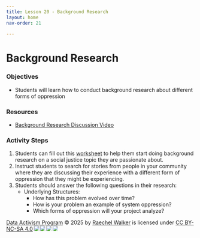 ```yaml
---
title: Lesson 20 - Background Research 
layout: home
nav-order: 21

---
```


# Background Research 


### Objectives
-   Students will learn how to conduct background research about different forms of oppression

### Resources
- <a href = "https://drive.google.com/file/d/15wepry-aZ-ZBR6rE6TBmRzegHcpxqOMd/view?usp=drive_link">Background Research Discussion Video</a>

### Activity Steps
1. Students can fill out this <a href = "https://docs.google.com/document/d/1LtMc4Q1wqpX04iv6OZJiqh566ZOARJ3ruV2WH579Zvw/edit?tab=t.0">worksheet</a> to help them start doing background research on a social justice topic they are passionate about. 
2. Instruct students to search for stories from people in your community where they are discussing their experience with a different form of oppression that they might be experiencing. 
3. Students should answer the following questions in their research: 
    - Underlying Structures: 
        - How has this problem evolved over time? 
        - How is your problem an example of system oppression? 
        - Which forms of oppression will your project analyze? 






<a href="https://creativecommons.org">Data Activism Program</a> © 2025 by <a href="https://creativecommons.org">Raechel Walker</a> is licensed under <a href="https://creativecommons.org/licenses/by-nc-sa/4.0/">CC BY-NC-SA 4.0</a><img src="https://mirrors.creativecommons.org/presskit/icons/cc.svg" style="max-width: 1em;max-height:1em;margin-left: .2em;"><img src="https://mirrors.creativecommons.org/presskit/icons/by.svg" style="max-width: 1em;max-height:1em;margin-left: .2em;"><img src="https://mirrors.creativecommons.org/presskit/icons/nc.svg" style="max-width: 1em;max-height:1em;margin-left: .2em;"><img src="https://mirrors.creativecommons.org/presskit/icons/sa.svg" style="max-width: 1em;max-height:1em;margin-left: .2em;">
